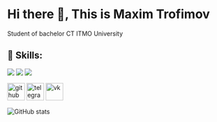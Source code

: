 # Hi there 👋, This is Maxim Trofimov

Student of bachelor CT ITMO University

## :wrench: Skills: 

![](https://img.shields.io/badge/-Python-green)
![](https://img.shields.io/badge/-Java-orange)
![](https://img.shields.io/badge/-C%2FC%2B%2B-blueviolet)

[<img src='https://cdn.jsdelivr.net/npm/simple-icons@3.0.1/icons/github.svg' alt='github' height='40'>](https://github.com/trofik00777)  [<img src='https://cdn.jsdelivr.net/npm/simple-icons@3.0.1/icons/telegram.svg' alt='telegram' height='40'>](https://t.me/trofik00777)  [<img src='https://cdn.jsdelivr.net/npm/simple-icons@3.0.1/icons/vk.svg' alt='vk' height='40'>](https://vk.com/trofik00777)  

![GitHub stats](https://github-readme-stats.vercel.app/api?username=trofik00777&show_icons=true)  

